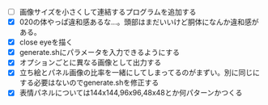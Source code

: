 - [ ] 画像サイズを小さくして連結するプログラムを追加する
- [x] 020の体やっぱ違和感あるな...。頭部はまだいいけど胴体になんか違和感がある。
- [x] close eyeを描く
- [x] generate.shにパラメータを入力できるようにする
- [x] オプションごとに異なる画像として出力する
- [x] 立ち絵とパネル画像の比率を一緒にしてしまってるのがまずい。別に同じにする必要はないのでgenerate.shを修正する
- [x] 表情パネルについては144x144,96x96,48x48とか何パターンかつくる
<!-- vim :set tw=0: -->
